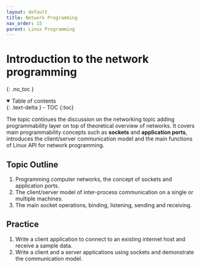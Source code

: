 ```yaml
---
layout: default
title: Network Programming
nav_order: 15
parent: Linux Programming
---
```


# Introduction to the network programming 
{: .no_toc }

<details open markdown="block">
  <summary>
    Table of contents
  </summary>
  {: .text-delta }
- TOC
{:toc}
</details>

The topic continues the discussion on the networking topic adding programmability layer on top of theoretical overview of networks. It covers main programmability concepts such as **sockets** and **application ports**, introduces the client/server communication model and the main functions of Linux API for network programming.

## Topic Outline

1. Programming computer networks, the concept of sockets and application ports.
2. The client/server model of inter-process communication on a single or multiple machines. 
3. The main socket operations, binding, listening, sending and receiving.

## Practice

1. Write a client application to connect to an existing internet host and receive a sample data.
2. Write a client and a server applications using sockets and demonstrate the communication model. 


